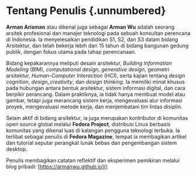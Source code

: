 # Tentang Penulis {.unnumbered} 

**Arman Arisman** atau dikenal juga sebagai **Arman Wu** adalah seorang arsitek profesional dan manajer teknologi pada sebuah konsultan perencana di Indonesia. Ia menyelesaikan pendidikan S1, S2, dan S3 dalam bidang Arsitektur, dan telah bekerja lebih dari 15 tahun di bidang bangunan gedung publik, dengan fokus utama pada tahap perencanaan.

Bidang kepakarannya meliputi desain arsitektur, _Building Information Modeling_ (BIM), _computational design_, _generative design_, geometri arsitektur, _Human-Computer Interaction_ (HCI), serta kajian tentang _design cognition_, _design_creativity_, dan _design thinking_. Ia memiliki minat khusus pada hubungan antara bentuk arsitektur, sistem informasi digital, dan cara berpikir perancang. Dalam praktiknya, ia tidak hanya membuat model atau gambar, tetapi juga merancang sistem kerja, mengevaluasi alur informasi proyek, mengevaluasi metode kerja, dan menjembatani tim lintas disiplin.

Selain aktif di bidang arsitektur, ia juga merupakan kontributor di komunitas open source global melalui **Fedora Project**, distribusi Linux berbasis komunitas yang dikenal luas di kalangan pengguna teknologi terbuka. Ia terlibat sebagai penulis di **Fedora Magazine**, tempat ia membagikan artikel dan tutorial seputar perangkat lunak bebas dan pengembangan sistem desktop.

Penulis membagikan catatan reflektif dan eksperimen pemikiran melalui blog pribadi: [https://armanwu.github.io]()
